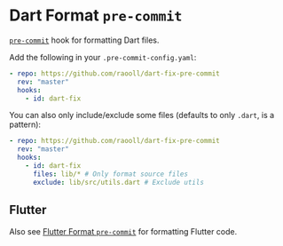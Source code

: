 # Dart Format `pre-commit`

[`pre-commit`](https://pre-commit.com) hook for formatting Dart files.

Add the following in your `.pre-commit-config.yaml`:
```yaml
- repo: https://github.com/raooll/dart-fix-pre-commit
  rev: "master"
  hooks:
    - id: dart-fix
```

You can also only include/exclude some files (defaults to only `.dart`, is a pattern):

```yaml
- repo: https://github.com/raooll/dart-fix-pre-commit
  rev: "master"
  hooks:
    - id: dart-fix
      files: lib/* # Only format source files
      exclude: lib/src/utils.dart # Exclude utils
```

## Flutter

Also see [Flutter Format `pre-commit`](https://github.com/Cretezy/flutter-format-pre-commit) for formatting Flutter code.
